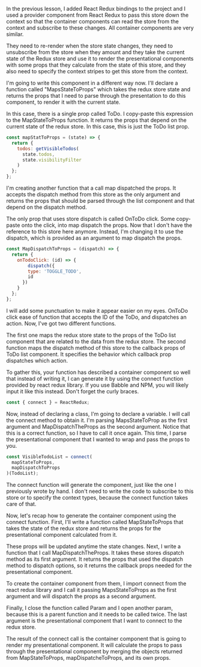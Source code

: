 In the previous lesson, I added React Redux bindings to the project and I used a provider component from React Redux to pass this store down the context so that the container components can read the store from the context and subscribe to these changes. All container components are very similar.

They need to re-render when the store state changes, they need to unsubscribe from the store when they amount and they take the current state of the Redux store and use it to render the presentational components with some props that they calculate from the state of this store, and they also need to specify the context stripes to get this store from the context.

I'm going to write this component in a different way now. I'll declare a function called "MapsStateToProps" which takes the redux store state and returns the props that I need to parse through the presentation to do this component, to render it with the current state.

In this case, there is a single prop called ToDo. I copy-paste this expression to the MapStateToProps function. It returns the props that depend on the current state of the redux store. In this case, this is just the ToDo list prop.

``` javascript
const mapStatToProps = (state) => {
  return {
    todos: getVisibleTodos(
      state.todos,
      state.visibilityFilter
    )
  };
};
```

I'm creating another function that a call map dispatched the props. It accepts the dispatch method from this store as the only argument and returns the props that should be parsed through the list component and that depend on the dispatch method.

The only prop that uses store dispatch is called OnToDo click. Some copy-paste onto the click, into map dispatch the props. Now that I don't have the reference to this store here anymore. Instead, I'm changing it to use the dispatch, which is provided as an argument to map dispatch the props.

``` javascript
const MapDispatchToProps = (dispatch) => {
  return {
    onTodoClick: (id) => {
        dispatch({
        type: 'TOGGLE_TODO',
        id
      })
    }
  };
};
```

I will add some punctuation to make it appear easier on my eyes. OnToDo click ease of function that accepts the ID of the ToDo, and dispatches an action. Now, I've got two different functions.

The first one maps the redux store state to the props of the ToDo list component that are related to the data from the redux store. The second function maps the dispatch method of this store to the callback props of ToDo list component. It specifies the behavior which callback prop dispatches which action.

To gather this, your function has described a container component so well that instead of writing it, I can generate it by using the connect function provided by react redux library. If you use Babble and NPM, you will likely input it like this instead. Don't forget the curly braces.

``` javascript
const { connect } = ReactRedux;
```

Now, instead of declaring a class, I'm going to declare a variable. I will call the connect method to obtain it. I'm parsing MapsStateToProp as the first argument and MapDispatchTheProps as the second argument. Notice that this is a correct function, so I have to call it once again. This time, I parse the presentational component that I wanted to wrap and pass the props to you.

``` javascript
const VisibleTodoList = connect(
  mapStateToProps,
  mapDispatchToProps
)(TodoList);
```

The connect function will generate the component, just like the one I previously wrote by hand. I don't need to write the code to subscribe to this store or to specify the context types, because the connect function takes care of that.

Now, let's recap how to generate the container component using the connect function. First, I'll write a function called MapStateToProps that takes the state of the redux store and returns the props for the presentational component calculated from it.

These props will be updated anytime the state changes. Next, I write a function that I call MapDispatchTheProps. It takes these stores dispatch method as its first argument. It returns the props that used the dispatch method to dispatch options, so it returns the callback props needed for the presentational component.

To create the container component from them, I import connect from the react redux library and I call it passing MapsStateToProps as the first argument and will dispatch the props as a second argument.

Finally, I close the function called Param and I open another param, because this is a parent function and it needs to be called twice. The last argument is the presentational component that I want to connect to the redux store.

The result of the connect call is the container component that is going to render my presentational component. It will calculate the props to pass through the presentational component by merging the objects returned from MapStateToProps, mapDispatcheToProps, and its own props.
